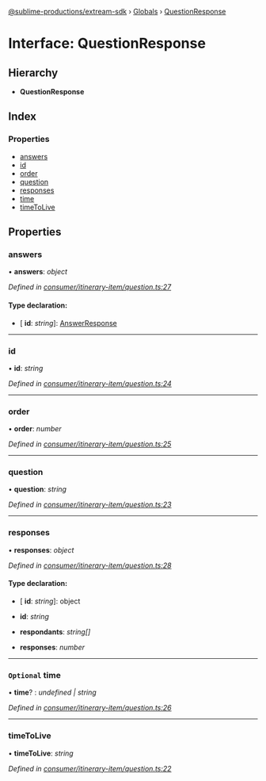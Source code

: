 [@sublime-productions/extream-sdk](../README.md) › [Globals](../globals.md) › [QuestionResponse](questionresponse.md)

# Interface: QuestionResponse

## Hierarchy

* **QuestionResponse**

## Index

### Properties

* [answers](questionresponse.md#answers)
* [id](questionresponse.md#id)
* [order](questionresponse.md#order)
* [question](questionresponse.md#question)
* [responses](questionresponse.md#responses)
* [time](questionresponse.md#optional-time)
* [timeToLive](questionresponse.md#timetolive)

## Properties

###  answers

• **answers**: *object*

*Defined in [consumer/itinerary-item/question.ts:27](https://github.com/Extream-SaaS/ex-sdk/blob/dd0fa1a/src/consumer/itinerary-item/question.ts#L27)*

#### Type declaration:

* \[ **id**: *string*\]: [AnswerResponse](answerresponse.md)

___

###  id

• **id**: *string*

*Defined in [consumer/itinerary-item/question.ts:24](https://github.com/Extream-SaaS/ex-sdk/blob/dd0fa1a/src/consumer/itinerary-item/question.ts#L24)*

___

###  order

• **order**: *number*

*Defined in [consumer/itinerary-item/question.ts:25](https://github.com/Extream-SaaS/ex-sdk/blob/dd0fa1a/src/consumer/itinerary-item/question.ts#L25)*

___

###  question

• **question**: *string*

*Defined in [consumer/itinerary-item/question.ts:23](https://github.com/Extream-SaaS/ex-sdk/blob/dd0fa1a/src/consumer/itinerary-item/question.ts#L23)*

___

###  responses

• **responses**: *object*

*Defined in [consumer/itinerary-item/question.ts:28](https://github.com/Extream-SaaS/ex-sdk/blob/dd0fa1a/src/consumer/itinerary-item/question.ts#L28)*

#### Type declaration:

* \[ **id**: *string*\]: object

* **id**: *string*

* **respondants**: *string[]*

* **responses**: *number*

___

### `Optional` time

• **time**? : *undefined | string*

*Defined in [consumer/itinerary-item/question.ts:26](https://github.com/Extream-SaaS/ex-sdk/blob/dd0fa1a/src/consumer/itinerary-item/question.ts#L26)*

___

###  timeToLive

• **timeToLive**: *string*

*Defined in [consumer/itinerary-item/question.ts:22](https://github.com/Extream-SaaS/ex-sdk/blob/dd0fa1a/src/consumer/itinerary-item/question.ts#L22)*
